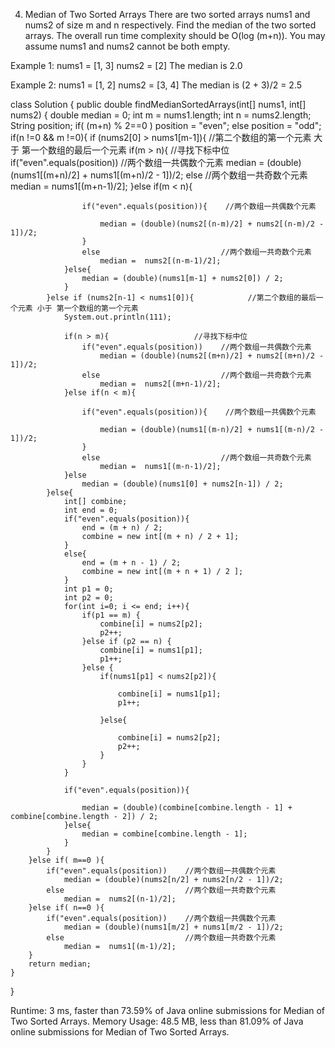 4. Median of Two Sorted Arrays
There are two sorted arrays nums1 and nums2 of size m and n respectively.
Find the median of the two sorted arrays. The overall run time complexity should be O(log (m+n)).
You may assume nums1 and nums2 cannot be both empty.

Example 1:
nums1 = [1, 3]
nums2 = [2]
The median is 2.0

Example 2:
nums1 = [1, 2]
nums2 = [3, 4]
The median is (2 + 3)/2 = 2.5


class Solution {
    public double findMedianSortedArrays(int[] nums1, int[] nums2) {
        double median = 0;
        int m = nums1.length;
        int n = nums2.length;
        String position;
        if( (m+n) % 2==0 )
            position = "even";
        else 
            position = "odd";
        if(n !=0 && m !=0){
	        if (nums2[0] > nums1[m-1]){            //第二个数组的第一个元素 大于 第一个数组的最后一个元素
	            if(m > n){                   //寻找下标中位
	                if("even".equals(position))    //两个数组一共偶数个元素
	                    median = (double)(nums1[(m+n)/2] + nums1[(m+n)/2 - 1])/2;
	                else                           //两个数组一共奇数个元素
	                    median =  nums1[(m+n-1)/2];
	            }else if(m < n){
	            	            	
	            	if("even".equals(position)){    //两个数组一共偶数个元素
	            		
	                    median = (double)(nums2[(n-m)/2] + nums2[(n-m)/2 - 1])/2;
	            	}
	                else                           //两个数组一共奇数个元素
	                    median =  nums2[(n-m-1)/2];
	            }else{
	            	median = (double)(nums1[m-1] + nums2[0]) / 2;
	            }
	        }else if (nums2[n-1] < nums1[0]){            //第二个数组的最后一个元素 小于 第一个数组的第一个元素
	        	System.out.println(111);
	        	
	            if(n > m){                   //寻找下标中位
	                if("even".equals(position))    //两个数组一共偶数个元素
	                    median = (double)(nums2[(m+n)/2] + nums2[(m+n)/2 - 1])/2;
	                else                           //两个数组一共奇数个元素
	                    median =  nums2[(m+n-1)/2];
	            }else if(n < m){
	            	            	
	            	if("even".equals(position)){    //两个数组一共偶数个元素
	            		
	                    median = (double)(nums1[(m-n)/2] + nums1[(m-n)/2 - 1])/2;
	            	}
	                else                           //两个数组一共奇数个元素
	                    median =  nums1[(m-n-1)/2];
	            }else
	            	median = (double)(nums1[0] + nums2[n-1]) / 2;
	        }else{
	        	int[] combine;
	        	int end = 0;
	        	if("even".equals(position)){
	        		end = (m + n) / 2;
	        		combine = new int[(m + n) / 2 + 1];
	        	}	
	        	else{
	        		end = (m + n - 1) / 2;
	        		combine = new int[(m + n + 1) / 2 ];
	        	}
	        	int p1 = 0;
	    		int p2 = 0; 
	        	for(int i=0; i <= end; i++){     	       			       		
	        		if(p1 == m) {
	        			combine[i] = nums2[p2];
	        			p2++;
	        		}else if (p2 == n) {
	        			combine[i] = nums1[p1];
	        			p1++;
	        		}else {
	        			if(nums1[p1] < nums2[p2]){
	 
		        			combine[i] = nums1[p1];
		        			p1++;        	

		        		}else{

		        			combine[i] = nums2[p2];
		        			p2++;
		        		}
	        		}        		
	        	}
	        	
	        	if("even".equals(position)){

	        		median = (double)(combine[combine.length - 1] + combine[combine.length - 2]) / 2;
	        	}else{
	        		median = combine[combine.length - 1];
	        	}        
	        }
        }else if( m==0 ){
        	if("even".equals(position))    //两个数组一共偶数个元素
                median = (double)(nums2[n/2] + nums2[n/2 - 1])/2;
            else                           //两个数组一共奇数个元素
                median =  nums2[(n-1)/2];      
        }else if( n==0 ){
        	if("even".equals(position))    //两个数组一共偶数个元素
                median = (double)(nums1[m/2] + nums1[m/2 - 1])/2;
            else                           //两个数组一共奇数个元素
                median =  nums1[(m-1)/2];      
        }
        return median;  
    }
}


Runtime: 3 ms, faster than 73.59% of Java online submissions for Median of Two Sorted Arrays.
Memory Usage: 48.5 MB, less than 81.09% of Java online submissions for Median of Two Sorted Arrays.
